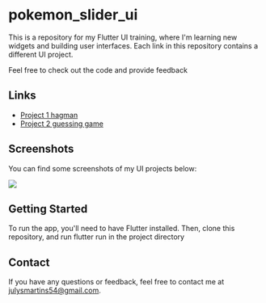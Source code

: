 # pokemon_slider_ui

This is a repository for my Flutter UI training, where I'm learning new widgets and building user interfaces. Each link in this repository contains a different UI project.

Feel free to check out the code and provide feedback

## Links 
- [Project 1 hagman](https://github.com/julysNICK/hangman_mobile_flutter)
- [Project 2 guessing game](https://github.com/julysNICK/guessing_game)

## Screenshots

You can find some screenshots of my UI projects below:


![](image1.gif)

## Getting Started

To run the app, you'll need to have Flutter installed. Then, clone this repository, and run flutter run in the project directory

## Contact
If you have any questions or feedback, feel free to contact me at julysmartins54@gmail.com.
